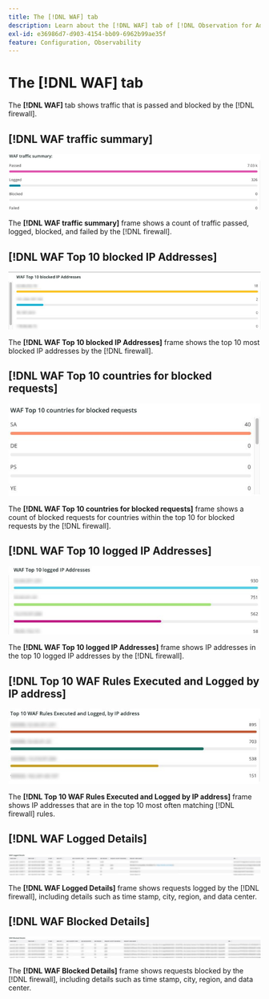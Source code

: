 ```yaml
---
title: The [!DNL WAF] tab
description: Learn about the [!DNL WAF] tab of [!DNL Observation for Adobe Commerce].
exl-id: e36986d7-d903-4154-bb09-6962b99ae35f
feature: Configuration, Observability
---
```

# The [!DNL WAF] tab

The **[!DNL WAF]** tab shows traffic that is passed and blocked by the [!DNL firewall].

## [!DNL WAF traffic summary]

![WAF traffic summary](../../assets/tools/observation-for-adobe-commerce/waf-1.png)

The **[!DNL WAF traffic summary]** frame shows a count of traffic passed, logged, blocked, and failed by the [!DNL firewall].

## [!DNL WAF Top 10 blocked IP Addresses]

![WAF top 10 blocked IP addresses](../../assets/tools/observation-for-adobe-commerce/waf-2.png)

The **[!DNL WAF Top 10 blocked IP Addresses]** frame shows the top 10 most blocked IP addresses by the [!DNL firewall].

## [!DNL WAF Top 10 countries for blocked requests]

![WAF top 10 countries for blocked requests](../../assets/tools/observation-for-adobe-commerce/waf-3.jpg)

The **[!DNL WAF Top 10 countries for blocked requests]** frame shows a count of blocked requests for countries within the top 10 for blocked requests by the [!DNL firewall].

## [!DNL WAF Top 10 logged IP Addresses]

![WAF top 10 logged IP addresses](../../assets/tools/observation-for-adobe-commerce/waf-4.jpg)

The **[!DNL WAF Top 10 logged IP Addresses]** frame shows IP addresses in the top 10 logged IP addresses by the [!DNL firewall].

## [!DNL Top 10 WAF Rules Executed and Logged by IP address]

![Top 10 WAF rules executed and logged by IP address](../../assets/tools/observation-for-adobe-commerce/waf-5.jpg)

The **[!DNL Top 10 WAF Rules Executed and Logged by IP address]** frame shows IP addresses that are in the top 10 most often matching [!DNL firewall] rules.

## [!DNL WAF Logged Details]

![WAF logged details](../../assets/tools/observation-for-adobe-commerce/waf-6.jpg)

The **[!DNL WAF Logged Details]** frame shows requests logged by the [!DNL firewall], including details such as time stamp, city, region, and data center.

## [!DNL WAF Blocked Details]

![WAF blocked details](../../assets/tools/observation-for-adobe-commerce/waf-7.jpg)

The **[!DNL WAF Blocked Details]** frame shows requests blocked by the [!DNL firewall], including details such as time stamp, city, region, and data center.
